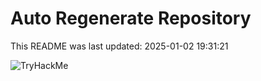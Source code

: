 # Auto Regenerate Repository

This README was last updated: 2025-01-02 19:31:21

 ![TryHackMe](https://tryhackme.com/badge/533634)